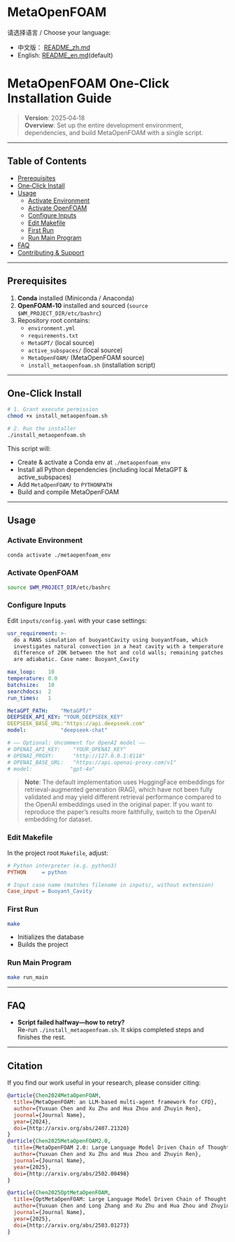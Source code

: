 # MetaOpenFOAM

请选择语言 / Choose your language:

- 中文版： [README_zh.md](README_zh.md)  
- English:   [README_en.md](README_en.md)(default)

# MetaOpenFOAM One‑Click Installation Guide

> **Version**: 2025‑04‑18  
> **Overview**: Set up the entire development environment, dependencies, and build MetaOpenFOAM with a single script.

---

## Table of Contents

- [Prerequisites](#prerequisites)  
- [One‑Click Install](#one-click-install)  
- [Usage](#usage)  
  - [Activate Environment](#activate-environment)  
  - [Activate OpenFOAM](#activate-openfoam)  
  - [Configure Inputs](#configure-inputs)  
  - [Edit Makefile](#edit-makefile)  
  - [First Run](#first-run)  
  - [Run Main Program](#run-main-program)  
- [FAQ](#faq)  
- [Contributing & Support](#contributing--support)

---

## Prerequisites

1. **Conda** installed (Miniconda / Anaconda)  
2. **OpenFOAM‑10** installed and sourced (`source $WM_PROJECT_DIR/etc/bashrc`)  
3. Repository root contains:  
   - `environment.yml`  
   - `requirements.txt`  
   - `MetaGPT/` (local source)  
   - `active_subspaces/` (local source)  
   - `MetaOpenFOAM/` (MetaOpenFOAM source)  
   - `install_metaopenfoam.sh` (installation script)

---

## One‑Click Install

```bash
# 1. Grant execute permission
chmod +x install_metaopenfoam.sh

# 2. Run the installer
./install_metaopenfoam.sh
```

This script will:

- Create & activate a Conda env at `./metaopenfoam_env`  
- Install all Python dependencies (including local MetaGPT & active_subspaces)  
- Add `MetaOpenFOAM/` to `PYTHONPATH`  
- Build and compile MetaOpenFOAM  

---

## Usage

### Activate Environment

```bash
conda activate ./metaopenfoam_env
```

### Activate OpenFOAM

```bash
source $WM_PROJECT_DIR/etc/bashrc
```

### Configure Inputs

Edit `inputs/config.yaml` with your case settings:

```yaml
usr_requirement: >-
  do a RANS simulation of buoyantCavity using buoyantFoam, which
  investigates natural convection in a heat cavity with a temperature
  difference of 20K between the hot and cold walls; remaining patches
  are adiabatic. Case name: Buoyant_Cavity

max_loop:    10
temperature: 0.0
batchsize:   10
searchdocs:  2
run_times:   1

MetaGPT_PATH:    "MetaGPT/"
DEEPSEEK_API_KEY: "YOUR_DEEPSEEK_KEY"
DEEPSEEK_BASE_URL:"https://api.deepseek.com"
model:           "deepseek-chat"

# —— Optional: Uncomment for OpenAI model —— 
# OPENAI_API_KEY:    "YOUR_OPENAI_KEY"
# OPENAI_PROXY:      "http://127.0.0.1:8118"
# OPENAI_BASE_URL:   "https://api.openai-proxy.com/v1"
# model:            "gpt-4o"
```

> **Note**: The default implementation uses HuggingFace embeddings for retrieval-augmented generation (RAG), which have not been fully validated and may yield different retrieval performance compared to the OpenAI embeddings used in the original paper. If you want to reproduce the paper’s results more faithfully, switch to the OpenAI embedding for dataset.

### Edit Makefile

In the project root `Makefile`, adjust:

```makefile
# Python interpreter (e.g. python3)
PYTHON     = python

# Input case name (matches filename in inputs/, without extension)
Case_input = Buoyant_Cavity
```

### First Run

```bash
make
```

- Initializes the database  
- Builds the project  

### Run Main Program

```bash
make run_main
```

---

## FAQ

- **Script failed halfway—how to retry?**  
  Re-run `./install_metaopenfoam.sh`. It skips completed steps and finishes the rest.

---

## Citation
If you find our work useful in your research, please consider citing:

```bibtex
@article{Chen2024MetaOpenFOAM,
  title={MetaOpenFOAM: an LLM-based multi-agent framework for CFD},
  author={Yuxuan Chen and Xu Zhu and Hua Zhou and Zhuyin Ren},
  journal={Journal Name},
  year={2024},
  doi={http://arxiv.org/abs/2407.21320}
}
@article{Chen2025MetaOpenFOAM2.0,
  title={MetaOpenFOAM 2.0: Large Language Model Driven Chain of Thought for Automating CFD Simulation and Post-Processing},
  author={Yuxuan Chen and Xu Zhu and Hua Zhou and Zhuyin Ren},
  journal={Journal Name},
  year={2025},
  doi={http://arxiv.org/abs/2502.00498}
}

@article{Chen2025OptMetaOpenFOAM,
  title={OptMetaOpenFOAM: Large Language Model Driven Chain of Thought for Sensitivity Analysis and Parameter Optimization based on CFD},
  author={Yuxuan Chen and Long Zhang and Xu Zhu and Hua Zhou and Zhuyin Ren},
  journal={Journal Name},
  year={2025},
  doi={http://arxiv.org/abs/2503.01273}
}
